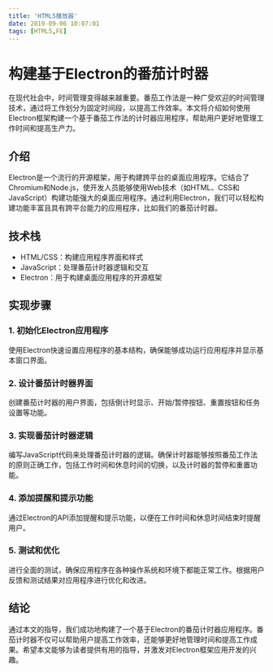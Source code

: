 ```yaml
---
title: 'HTML5播放器'
date: 2019-09-06 10:07:01
tags: [HTML5,FE]
---
```


# 构建基于Electron的番茄计时器

在现代社会中，时间管理变得越来越重要。番茄工作法是一种广受欢迎的时间管理技术，通过将工作划分为固定时间段，以提高工作效率。本文将介绍如何使用Electron框架构建一个基于番茄工作法的计时器应用程序，帮助用户更好地管理工作时间和提高生产力。

## 介绍

Electron是一个流行的开源框架，用于构建跨平台的桌面应用程序。它结合了Chromium和Node.js，使开发人员能够使用Web技术（如HTML、CSS和JavaScript）构建功能强大的桌面应用程序。通过利用Electron，我们可以轻松构建功能丰富且具有跨平台能力的应用程序，比如我们的番茄计时器。

## 技术栈

- HTML/CSS：构建应用程序界面和样式
- JavaScript：处理番茄计时器逻辑和交互
- Electron：用于构建桌面应用程序的开源框架

## 实现步骤

### 1. 初始化Electron应用程序

使用Electron快速设置应用程序的基本结构，确保能够成功运行应用程序并显示基本窗口界面。

### 2. 设计番茄计时器界面

创建番茄计时器的用户界面，包括倒计时显示、开始/暂停按钮、重置按钮和任务设置等功能。

### 3. 实现番茄计时器逻辑

编写JavaScript代码来处理番茄计时器的逻辑。确保计时器能够按照番茄工作法的原则正确工作，包括工作时间和休息时间的切换，以及计时器的暂停和重置功能。

### 4. 添加提醒和提示功能

通过Electron的API添加提醒和提示功能，以便在工作时间和休息时间结束时提醒用户。

### 5. 测试和优化

进行全面的测试，确保应用程序在各种操作系统和环境下都能正常工作。根据用户反馈和测试结果对应用程序进行优化和改进。

## 结论

通过本文的指导，我们成功地构建了一个基于Electron的番茄计时器应用程序。番茄计时器不仅可以帮助用户提高工作效率，还能够更好地管理时间和提高工作成果。希望本文能够为读者提供有用的指导，并激发对Electron框架应用开发的兴趣。